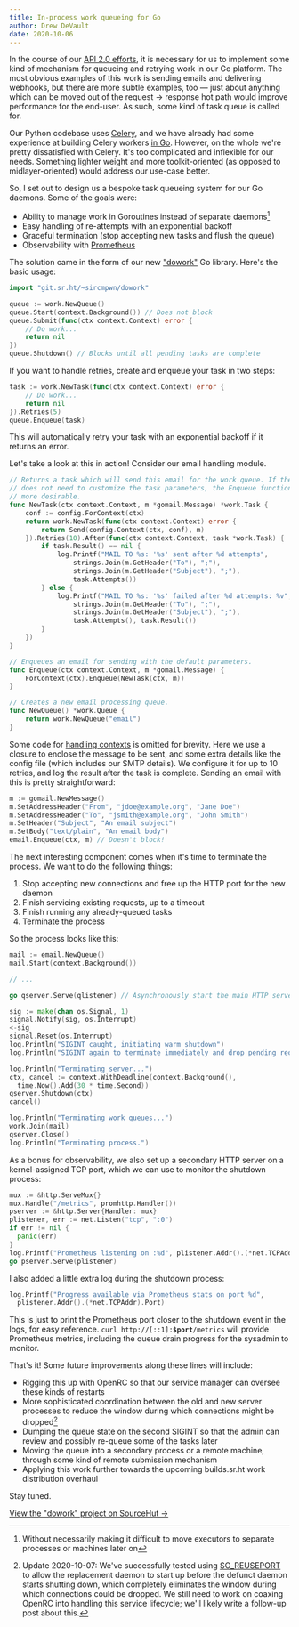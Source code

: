 ```yaml
---
title: In-process work queueing for Go
author: Drew DeVault
date: 2020-10-06
---
```


In the course of our [API 2.0 efforts][api 2.0], it is necessary for us to
implement some kind of mechanism for queueing and retrying work in our Go
platform. The most obvious examples of this work is sending emails and
delivering webhooks, but there are more subtle examples, too &mdash; just about
anything which can be moved out of the request&nbsp;→&nbsp;response hot path
would improve performance for the end-user. As such, some kind of task queue is
called for.

[api 2.0]: https://sourcehut.org/blog/2020-09-25-api-2-updates/

Our Python codebase uses [Celery][celery], and we have already had some
experience at building Celery workers [in Go][go-celery]. However, on the whole
we're pretty dissatisfied with Celery. It's too complicated and inflexible for
our needs. Something lighter weight and more toolkit-oriented (as opposed to
midlayer-oriented) would address our use-case better.

[celery]: https://docs.celeryproject.org/en/stable/getting-started/introduction.html
[go-celery]: https://github.com/gocelery/gocelery

So, I set out to design us a bespoke task queueing system for our Go daemons.
Some of the goals were:

- Ability to manage work in Goroutines instead of separate daemons[^1]
- Easy handling of re-attempts with an exponential backoff
- Graceful termination (stop accepting new tasks and flush the queue)
- Observability with [Prometheus][Prometheus]

[Prometheus]: https://prometheus.io/

[^1]: Without necessarily making it difficult to move executors to separate processes or machines later on

The solution came in the form of our new
["dowork"](https://sr.ht/~sircmpwn/dowork/) Go library. Here's the basic usage:

```go
import "git.sr.ht/~sircmpwn/dowork"

queue := work.NewQueue()
queue.Start(context.Background()) // Does not block
queue.Submit(func(ctx context.Context) error {
    // Do work...
    return nil
})
queue.Shutdown() // Blocks until all pending tasks are complete
```

If you want to handle retries, create and enqueue your task in two steps:

```go
task := work.NewTask(func(ctx context.Context) error {
    // Do work...
    return nil
}).Retries(5)
queue.Enqueue(task)
```

This will automatically retry your task with an exponential backoff if it
returns an error.

Let's take a look at this in action! Consider our email handling module.

```go
// Returns a task which will send this email for the work queue. If the caller
// does not need to customize the task parameters, the Enqueue function may be
// more desirable.
func NewTask(ctx context.Context, m *gomail.Message) *work.Task {
	conf := config.ForContext(ctx)
	return work.NewTask(func(ctx context.Context) error {
		return Send(config.Context(ctx, conf), m)
	}).Retries(10).After(func(ctx context.Context, task *work.Task) {
		if task.Result() == nil {
			log.Printf("MAIL TO %s: '%s' sent after %d attempts",
				strings.Join(m.GetHeader("To"), ";"),
				strings.Join(m.GetHeader("Subject"), ";"),
				task.Attempts())
		} else {
			log.Printf("MAIL TO %s: '%s' failed after %d attempts: %v",
				strings.Join(m.GetHeader("To"), ";"),
				strings.Join(m.GetHeader("Subject"), ";"),
				task.Attempts(), task.Result())
		}
	})
}

// Enqueues an email for sending with the default parameters.
func Enqueue(ctx context.Context, m *gomail.Message) {
	ForContext(ctx).Enqueue(NewTask(ctx, m))
}

// Creates a new email processing queue.
func NewQueue() *work.Queue {
	return work.NewQueue("email")
}
```

Some code for [handling contexts][contexts] is omitted for brevity. Here we use
a closure to enclose the message to be sent, and some extra details like the
config file (which includes our SMTP details). We configure it for up to 10
retries, and log the result after the task is complete. Sending an email with
this is pretty straightforward:

[contexts]: https://git.sr.ht/~sircmpwn/core-go/tree/master/email/worker.go

```go
m := gomail.NewMessage()
m.SetAddressHeader("From", "jdoe@example.org", "Jane Doe")
m.SetAddressHeader("To", "jsmith@example.org", "John Smith")
m.SetHeader("Subject", "An email subject")
m.SetBody("text/plain", "An email body")
email.Enqueue(ctx, m) // Doesn't block!
```

The next interesting component comes when it's time to terminate the process. We
want to do the following things:

1. Stop accepting new connections and free up the HTTP port for the new daemon
2. Finish servicing existing requests, up to a timeout
3. Finish running any already-queued tasks
4. Terminate the process

So the process looks like this:

```go
mail := email.NewQueue()
mail.Start(context.Background())

// ...

go qserver.Serve(qlistener) // Asynchronously start the main HTTP server

sig := make(chan os.Signal, 1)
signal.Notify(sig, os.Interrupt)
<-sig
signal.Reset(os.Interrupt)
log.Println("SIGINT caught, initiating warm shutdown")
log.Println("SIGINT again to terminate immediately and drop pending requests & tasks")

log.Println("Terminating server...")
ctx, cancel := context.WithDeadline(context.Background(),
  time.Now().Add(30 * time.Second))
qserver.Shutdown(ctx)
cancel()

log.Println("Terminating work queues...")
work.Join(mail)
qserver.Close()
log.Println("Terminating process.")
```

As a bonus for observability, we also set up a secondary HTTP server on a
kernel-assigned TCP port, which we can use to monitor the shutdown process:


```go
mux := &http.ServeMux{}
mux.Handle("/metrics", promhttp.Handler())
pserver := &http.Server{Handler: mux}
plistener, err := net.Listen("tcp", ":0")
if err != nil {
  panic(err)
}
log.Printf("Prometheus listening on :%d", plistener.Addr().(*net.TCPAddr).Port)
go pserver.Serve(plistener)
```

I also added a little extra log during the shutdown process:

```go
log.Printf("Progress available via Prometheus stats on port %d",
  plistener.Addr().(*net.TCPAddr).Port)
```

This is just to print the Prometheus port closer to the shutdown event in the
logs, for easy reference.
<code>curl&nbsp;http://[::1]:<strong>$port</strong>/metrics</code> will provide
Prometheus metrics, including the queue drain progress for the sysadmin to
monitor.

That's it! Some future improvements along these lines will include:

- Rigging this up with OpenRC so that our service manager can oversee these
  kinds of restarts
- More sophisticated coordination between the old and new server processes to
  reduce the window during which connections might be dropped[^2]
- Dumping the queue state on the second SIGINT so that the admin can review and
  possibly re-queue some of the tasks later
- Moving the queue into a secondary process or a remote machine, through some
  kind of remote submission mechanism
- Applying this work further towards the upcoming builds.sr.ht work distribution
  overhaul

Stay tuned.

[View the "dowork" project on SourceHut →](https://sr.ht/~sircmpwn/dowork/)

[^2]: Update 2020-10-07: We've successfully tested using [SO_REUSEPORT](https://github.com/kavu/go_reuseport) to allow the replacement daemon to start up before the defunct daemon starts shutting down, which completely eliminates the window during which connections could be dropped. We still need to work on coaxing OpenRC into handling this service lifecycle; we'll likely write a follow-up post about this.
